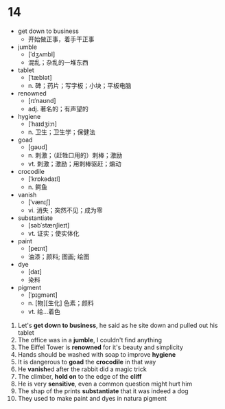 # 14

- get down to business
  - 开始做正事，着手干正事
- jumble
  - [ˈdʒʌmbl]
  - 混乱；杂乱的一堆东西
- tablet
  - [ˈtæblət]
  - n. 碑；药片；写字板；小块；平板电脑
- renowned
  - [rɪˈnaʊnd]
  - adj. 著名的；有声望的
- hygiene
  - [ˈhaɪdʒiːn]
  - n. 卫生；卫生学；保健法
- goad
  - [ɡəʊd]
  - n. 刺激；（赶牲口用的）刺棒；激励
  - vt. 刺激；激励；用刺棒驱赶；煽动
- crocodile
   - [ˈkrɒkədaɪl]
   - n. 鳄鱼
- vanish
  - [ˈvænɪʃ]
  - vi. 消失；突然不见；成为零
- substantiate
  - [səbˈstænʃieɪt]
  - vt. 证实；使实体化
- paint
  - [peɪnt]
  - 油漆；颜料; 图画; 绘图
- dye
  - [daɪ]
  - 染料
- pigment
  - [ˈpɪɡmənt]
  - n. [物][生化] 色素；颜料
  - vt. 给…着色

1. Let's **get down to business**, he said as he site down and pulled out his tablet
2. The office was in a **jumble**, I couldn't find anything
3. The Eiffel Tower is **renowned** for it's beauty and simplicity 
4. Hands should be washed with soap to improve **hygiene**
5. It is dangerous to **goad** the **crocodile** in that way
6. He **vanish**ed after the rabbit did a magic trick
7. The climber, **hold on** to the edge of the **cliff**
8. He is very **sensitive**, even a common question might hurt him
9. The shap of the prints **substantiate** that it was indeed a dog
10. They used to make paint and dyes in natura pigment
